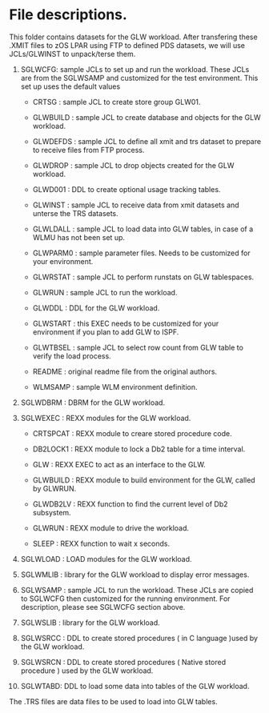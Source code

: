 # File descriptions.

This folder contains datasets for the GLW workload. After transfering these .XMIT files to zOS LPAR using FTP to defined PDS datasets, we will use JCLs/GLWINST to unpack/terse them. 

1. SGLWCFG:  sample JCLs to set up and run the workload. These JCLs are from the SGLWSAMP and customized for the test environment. This set up uses the default values

	* CRTSG : sample JCL to create store group GLW01.   
	
	* GLWBUILD  : sample JCL to create database and objects for the GLW workload.   
	
	* GLWDEFDS  : sample JCL to define all xmit and trs dataset to prepare to receive files from FTP process.
	
	* GLWDROP   : sample JCL to drop objects created for the GLW workload.
	
	* GLWD001   : DDL to create optional usage tracking tables.
	
	* GLWINST   : sample JCL to receive data from xmit datasets and unterse the TRS datasets.   
	
	* GLWLDALL  : sample JCL to load data into GLW tables, in case of a WLMU has not been set up.
	
	* GLWPARM0  : sample parameter files. Needs to be customized for your environment.
	
	* GLWRSTAT  : sample JCL to perform runstats on GLW tablespaces.
	
	* GLWRUN    : sample JCL to run the workload.
	
	* GLWDDL    : DDL for the GLW workload.   
	
	* GLWSTART  : this EXEC needs to be customized for your environment if you plan to add GLW to ISPF.
	
	* GLWTBSEL  : sample JCL to select row count from GLW table to verify the load process.
	
	* README    : original readme file from the original authors.
	
	* WLMSAMP   : sample WLM environment definition.
	
2. 	SGLWDBRM : DBRM  for the GLW workload.

3. SGLWEXEC : REXX modules for the GLW workload. 

	* CRTSPCAT  : REXX module to creare stored procedure code.
	
	* DB2LOCK1  : REXX module to lock a Db2 table for a time interval.
	
	* GLW       : REXX EXEC to act as an interface to the GLW.
	
	* GLWBUILD  : REXX module to build environment for the GLW, called by GLWRUN.
	
	* GLWDB2LV  : REXX function to find the current level of Db2 subsystem.
	
	* GLWRUN    : REXX module to drive the workload.
	
	* SLEEP     : REXX function to wait x seconds.
	
4. SGLWLOAD : LOAD modules for the GLW workload.

5. SGLWMLIB : library for the GLW workload to display error messages.

6. SGLWSAMP : sample JCL to run the workload. These JCLs are copied to SGLWCFG  then customized for the running environment. For description, please see SGLWCFG section above.

7. SGLWSLIB : library for the GLW workload.

8. SGLWSRCC : DDL to create stored procedures ( in C language )used by the GLW workload.

9. SGLWSRCN : DDL to create stored procedures ( Native stored procedure ) used by the GLW workload.

10. SGLWTABD: DDL to load some data into tables of the GLW workload.



The .TRS files are data files  to be used to load into GLW tables.